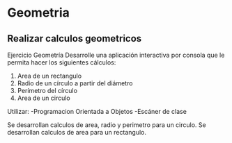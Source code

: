 # Geometria

## Realizar calculos geometricos

Ejercicio Geometría
Desarrolle una aplicación interactiva por consola que le permita hacer los siguientes cálculos:

1. Area de un rectangulo
2. Radio de un círculo a partir del diámetro
3. Perímetro del círculo
4. Area de un circulo


Utilizar:
-Programacion Orientada a Objetos
-Escáner de clase

Se desarrollan calculos de area, radio y perimetro para un circulo. 
Se desarrollan calculos de area para un rectangulo.